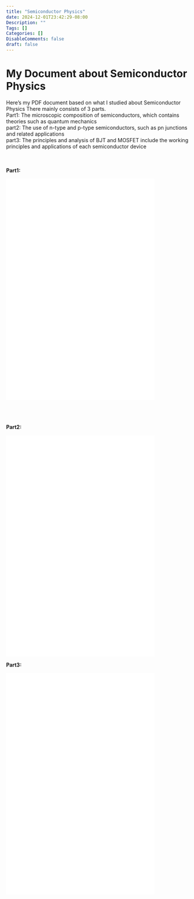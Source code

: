 ```yaml
---
title: "Semiconductor Physics"
date: 2024-12-01T23:42:29-08:00
Description: ""
Tags: []
Categories: []
DisableComments: false
draft: false
---
```


# My Document about Semiconductor Physics

Here’s my PDF document based on what I studied about Semiconductor Physics
There mainly consists of 3 parts. 
<br>
Part1: The microscopic composition of semiconductors, which contains theories such as quantum mechanics
<br>
part2: The use of n-type and p-type semiconductors, such as pn junctions and related applications
<br>
part3: The principles and analysis of BJT and MOSFET include the working principles and applications of each semiconductor device

<br><br>
**Part1:**
<iframe 
  src="/images/pics/ENSC324/part1.pdf" 
  width="80%" 
  height="600" 
  style="border:none;">
</iframe>

<br><br><br>
**Part2:**
<iframe 
  src="/images/pics/ENSC324/part2.pdf" 
  width="80%" 
  height="600" 
  style="border:none;">
</iframe>

**Part3:**
<iframe 
  src="/images/pics/ENSC324/part3.pdf" 
  width="80%" 
  height="600" 
  style="border:none;">
</iframe>